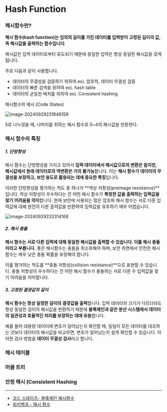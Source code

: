 # Hash Function

### 해시함수란?

**해시 함수(hash function)는 임의의 길이를 가진 데이터를 입력받아 고정된 길이의 값, 즉 해시값을 출력하는 함수입니다**. 

해시값은 입력 데이터로부터 유도되기 때문에 동일한 입력은 항상 동일한 해시값을 갖게 됩니다.



주로 다음과 같이 사용합니다.

- 데이터의 무결성을 검증하기 위하여 ex). 암호학, 데이터 무결성 검증
- 데이터의 빠른 검색을 위하여 ex). hash table
- 데이터의 균등한 배치를 위하여 ex). Consistent hashing



해시함수의 예시 (Code States)

![image-20240929231848159](C:/Users/sell/AppData/Roaming/Typora/typora-user-images/image-20240929231848159.png)

5로 나누었을 때, 나머지를 취하는 해시 함수로 0~4의 해시값을 반환한다.



### 해시 함수의 특징

##### 1. 단방향성

해시 함수는 단방향성을 가지고 있어서 **입력 데이터에서 해시값으로의 변환은 쉽지만, 해시값에서 원래 데이터로의 역변환은 거의 불가능**합니다. 이는 **해시 함수가 데이터의 무결성을 보장하고, 보안 용도로 활용되는 데에 중요한 특징**입니다.



이러한 단방향성을 평가하는 척도 중 하나가 **역상 저항성(preimage resistance)**입니다. 역상 저항성이 우수하다는 건 어떤 해시 함수가 **특정한 값을 출력하는 입력값을 찾기 어려움을 의미**합니다. 현재 보안에 사용되는 많은 암호화 해시 함수는 서로 다른 입력값에 대해 완전히 다른 출력값을 반환하여 입력값을 유추하기 매우 어렵습니다.



![image-20240929232314168](C:/Users/sell/AppData/Roaming/Typora/typora-user-images/image-20240929232314168.png)



##### 2. 해시 충돌

**해시 함수는 서로 다른 입력에 대해 동일한 해시값을 출력할 수 있습니다. 이를 해시 충돌이라고 부릅니다.** 좋은 해시함수는 충돌을 최소화해야 하며, 보안 측면에서 안전한 해시 함수는 매우 낮은 충돌 확률을 보장해야 합니다.

이를 평가하는 척도를 **충돌 저항성(collision resistance)**으로 표현할 수 있습니다. 충돌 저항성이 우수하다는 건 어떤 해시 함수가 충돌하는 서로 다른 두 입력값을 찾기 어려움을 의미합니다.



##### 3. 고정된 결괏값의 길이

**해시 함수는 항상 일정한 길이의 결괏값을 출력**합니다. 입력 데이터의 크기가 다르더라도 항상 동일한 길이의 해시값을 반환하기 때문에 **블록체인과 같은 분산 시스템에서 데이터의 일관성과 효율적인 처리를 보장하는 데에 유용**합니다.

예를 들어 대용량 데이터에 변조가 일어났는지 확인할 때, 일일이 모든 데이터를 대조하는 것보다 데이터의 해시값을 비교하면, 변조가 일어났는지 쉽게 확인할 수 있습니다. 이러한 검사 방법을 **데이터 무결성 검사**라고 합니다.



### 해시 테이블





### 머클 트리





### 안정 해시 (Consistent Hashing







---

- [코드 스테이츠- 블록체인 해시함수](https://www.codestates.com/blog/content/%EB%B8%94%EB%A1%9D%EC%B2%B4%EC%9D%B8-%ED%95%B4%EC%8B%9C%ED%95%A8%EC%88%98)
- [위키백과 - 해시 함수](https://ko.wikipedia.org/wiki/%ED%95%B4%EC%8B%9C_%ED%95%A8%EC%88%98)